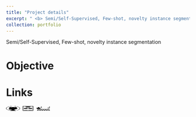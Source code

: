 ```yaml
---
title: "Project details"
excerpt: " <b> Semi/Self-Supervised, Few-shot, novelty instance segmentation </b> <br/> <b> Keys words </b> : <i> Self-supervised (MAE, SAM, DiNOv2, Grounding DiNO), Semi Supervised, few shot, instance segmentation, medical imaging  </i> <br/> <img src='/images/cup.jpg' width='20.0' height='7.0'> <b> Kaggle <b/> : ranked 2/14 (22 participants) <br/> <img src='/images/college_fr_im.png' width='600' height='200'>"
collection: portfolio
---
```


Semi/Self-Supervised, Few-shot, novelty instance segmentation

Objective
======


Links
======

[<img src="/images/GitHub.png" alt="GitHub" width="37.5" height="12.5" />](https://github.com/HugoRbrt/altegrad_project/tree/baptiste) [<img src="/images/report_icone.png" alt="Report" width="37.5" height="12.5" />](https://drive.google.com/file/d/1hSdDUQTgvrNfux0yOUAoQeRwecDhosOg/view?usp=drive_link) [<img src="/images/class_icone.png" alt="Report" width="37.5" height="12.5" />](https://www.master-mva.com/cours/cat-advanced-learning-for-text-and-graph-data-altegrad/)
